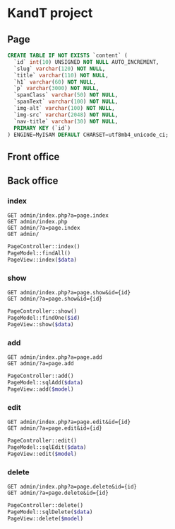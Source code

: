 # KandT project

## Page

```sql
CREATE TABLE IF NOT EXISTS `content` (
  `id` int(10) UNSIGNED NOT NULL AUTO_INCREMENT,
  `slug` varchar(120) NOT NULL,
  `title` varchar(110) NOT NULL,
  `h1` varchar(60) NOT NULL,
  `p` varchar(3000) NOT NULL,
  `spanClass` varchar(50) NOT NULL,
  `spanText` varchar(100) NOT NULL,
  `img-alt` varchar(100) NOT NULL,
  `img-src` varchar(2048) NOT NULL,
  `nav-title` varchar(30) NOT NULL,
  PRIMARY KEY (`id`)
) ENGINE=MyISAM DEFAULT CHARSET=utf8mb4_unicode_ci;
```

## Front office

## Back office

### index

```
GET admin/index.php?a=page.index
GET admin/index.php
GET admin/?a=page.index
GET admin/
```

```php
PageController::index()
PageModel::findAll()
PageView::index($data)
```

### show

```
GET admin/index.php?a=page.show&id={id}
GET admin/?a=page.show&id={id}
```

```php
PageController::show()
PageModel::findOne($id)
PageView::show($data)
```


### add

```
GET admin/index.php?a=page.add
GET admin/?a=page.add
```

```php
PageController::add()
PageModel::sqlAdd($data)
PageView::add($model)
```


### edit

```
GET admin/index.php?a=page.edit&id={id}
GET admin/?a=page.edit&id={id}
```

```php
PageController::edit()
PageModel::sqlEdit($data)
PageView::edit($model)
```

### delete

```
GET admin/index.php?a=page.delete&id={id}
GET admin/?a=page.delete&id={id}
```

```php
PageController::delete()
PageModel::sqlDelete($data)
PageView::delete($model)
```
